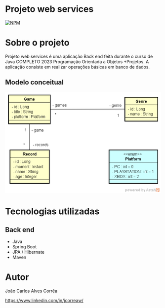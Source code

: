 # Projeto web services
[![NPM](https://img.shields.io/npm/l/react)]([https://github.com/devsuperior/sds1-wmazoni/blob/master/LICENSE](https://github.com/jcorreaw/Projeto-web-services-com-Spring-Boot-e-JPA-Hibernate/blob/main/LICENSE)) 

# Sobre o projeto
Projeto web services é uma aplicação Back end feita durante o curso de Java COMPLETO 2023 Programação Orientada a Objetos +Projetos.
A aplicação consiste em realizar operações básicas em banco de dados.

## Modelo conceitual
![Modelo Conceitual](https://github.com/acenelio/assets/raw/main/sds1/modelo-conceitual.png)

# Tecnologias utilizadas
## Back end
- Java
- Spring Boot
- JPA / Hibernate
- Maven

# Autor

João Carlos Alves Corrêa

https://www.linkedin.com/in/jcorreaw/
